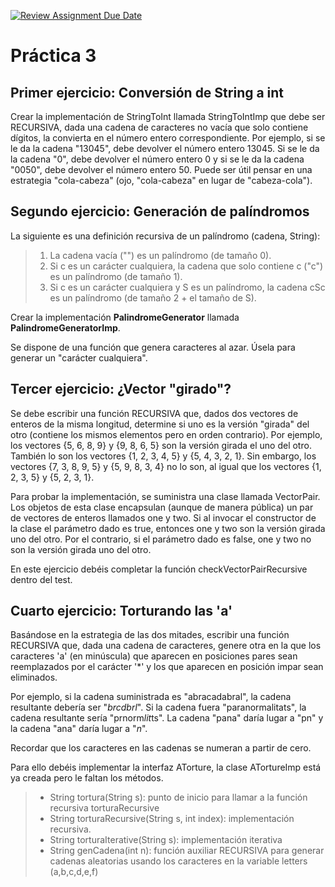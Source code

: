 [![Review Assignment Due Date](https://classroom.github.com/assets/deadline-readme-button-24ddc0f5d75046c5622901739e7c5dd533143b0c8e959d652212380cedb1ea36.svg)](https://classroom.github.com/a/WDxFvtIH)
# Práctica 3

## Primer ejercicio: Conversión de String a int

Crear la implementación de StringToInt llamada StringToIntImp que debe ser RECURSIVA, dada una cadena de caracteres no vacía que solo contiene dígitos, la convierta en el número entero correspondiente. Por ejemplo, si se le da la cadena "13045", debe devolver el número entero 13045. Si se le da la cadena "0", debe devolver el número entero 0 y si se le da la cadena "0050", debe devolver el número entero 50. Puede ser útil pensar en una estrategia "cola-cabeza" (ojo, "cola-cabeza" en lugar de "cabeza-cola").

## Segundo ejercicio: Generación de palíndromos

La siguiente es una definición recursiva de un palíndromo (cadena, String):

> 1. La cadena vacía ("") es un palíndromo (de tamaño 0).
> 2. Si c es un carácter cualquiera, la cadena que solo contiene c ("c") es un palíndromo (de tamaño 1).
> 3. Si c es un carácter cualquiera y S es un palíndromo, la cadena cSc es un palíndromo (de tamaño 2 + el tamaño de S).

Crear la implementación **PalindromeGenerator** llamada **PalindromeGeneratorImp**.

Se dispone de una función que genera caracteres al azar. Úsela para generar un "carácter cualquiera".

## Tercer ejercicio: ¿Vector "girado"?

Se debe escribir una función RECURSIVA que, dados dos vectores de enteros de la misma longitud, determine si uno es la versión "girada" del otro (contiene los mismos elementos pero en orden contrario). Por ejemplo, los vectores {5, 6, 8, 9} y {9, 8, 6, 5} son la versión girada el uno del otro. También lo son los vectores {1, 2, 3, 4, 5} y {5, 4, 3, 2, 1}. Sin embargo, los vectores {7, 3, 8, 9, 5} y {5, 9, 8, 3, 4} no lo son, al igual que los vectores {1, 2, 3, 5} y {5, 2, 3, 1}.

Para probar la implementación, se suministra una clase llamada VectorPair. Los objetos de esta clase encapsulan (aunque de manera pública) un par de vectores de enteros llamados one y two. Si al invocar el constructor de la clase el parámetro dado es true, entonces one y two son la versión girada uno del otro. Por el contrario, si el parámetro dado es false, one y two no son la versión girada uno del otro.

En este ejercicio debéis completar la función checkVectorPairRecursive dentro del test.

## Cuarto ejercicio: Torturando las 'a'

Basándose en la estrategia de las dos mitades, escribir una función RECURSIVA que, dada una cadena de caracteres, genere otra en la que los caracteres 'a' (en minúscula) que aparecen en posiciones pares sean reemplazados por el carácter '*' y los que aparecen en posición impar sean eliminados.

Por ejemplo, si la cadena suministrada es "abracadabral", la cadena resultante debería ser "*brcdbrl*". Si la cadena fuera "paranormalitats", la cadena resultante sería "prnorm*lit*ts". La cadena "pana" daría lugar a "pn" y la cadena "ana" daría lugar a "*n*".

Recordar que los caracteres en las cadenas se numeran a partir de cero.

Para ello debéis implementar la interfaz ATorture, la clase ATortureImp está ya creada pero le faltan los métodos.
> * String tortura(String s): punto de inicio para llamar a la función recursiva torturaRecursive
> * String torturaRecursive(String s, int index): implementación recursiva.
> * String torturaIterative(String s): implementación iterativa
> * String genCadena(int n): función auxiliar RECURSIVA para generar cadenas aleatorias usando los caracteres en la variable letters (a,b,c,d,e,f)
